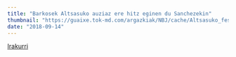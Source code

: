 ```yaml
---
title: "Barkosek Altsasuko auziaz ere hitz eginen du Sanchezekin"
thumbnail: "https://guaixe.tok-md.com/argazkiak/NBJ/cache/Altsasuko_festak_txupinazoa_Udaletxean_Geroa_Bai_content.jpg"
date: "2018-09-14"
---
```

[Irakurri](https://guaixe.eus/altsasu/1536847281903-barkosek-altsasuko-auziaz-ere-hitz-eginen-du-sanchezekin)


